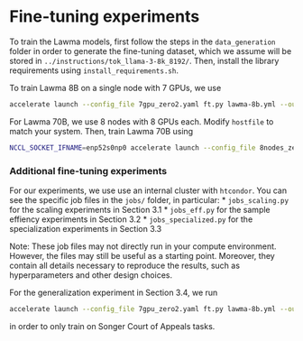 # Fine-tuning experiments

To train the Lawma models, first follow the steps in the `data_generation` folder in order to generate the fine-tuning dataset, which we assume will be stored in `../instructions/tok_llama-3-8k_8192/`. Then, install the library requirements using `install_requirements.sh`. 

To train Lawma 8B on a single node with 7 GPUs, we use

```bash
accelerate launch --config_file 7gpu_zero2.yaml ft.py lawma-8b.yml --output_dir ../models/lawma-8b
```

For Lawma 70B, we use 8 nodes with 8 GPUs each. Modify `hostfile` to match your system. Then, train Lawma 70B using

```bash
NCCL_SOCKET_IFNAME=enp52s0np0 accelerate launch --config_file 8nodes_zero3.yaml ft.py lawma-70b.yml --output_dir ../models/lawma-70b
```

### Additional fine-tuning experiments

For our experiments, we use use an internal cluster with `htcondor`. You can see the specific job files in the `jobs/` folder, in particular:
    * `jobs_scaling.py` for the scaling experiments in Section 3.1
    * `jobs_eff.py` for the sample effiency experiments in Section 3.2
    * `jobs_specialized.py` for the specialization experiments in Section 3.3

Note: These job files may not directly run in your compute environment. However, the files may still be useful as a starting point. Moreover, they contain all details necessary to reproduce the results, such as hyperparameters and other design choices.

For the generalization experiment in Section 3.4, we run

```bash
accelerate launch --config_file 7gpu_zero2.yaml ft.py lawma-8b.yml --output_dir ../models/ft-songer --prefix songer_ --num_epochs 1
```

in order to only train on Songer Court of Appeals tasks.
